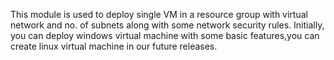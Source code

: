 This module is used to deploy single VM in a resource group with virtual network and no. of subnets along with some network security rules.
Initially, you can deploy windows virtual machine with some basic features,you can create linux virtual machine in our future releases.